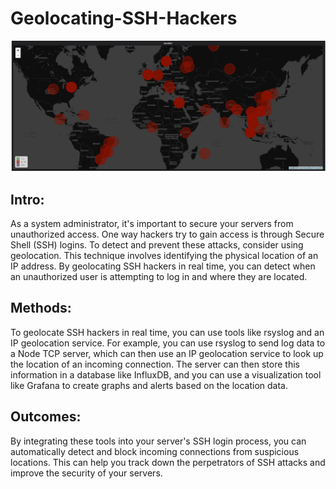 # Geolocating-SSH-Hackers
![Alt Text](Map-Demo.png)

## Intro:
As a system administrator, it's important to secure your servers from unauthorized access. One way hackers try to gain access is through Secure Shell (SSH) logins. To detect and prevent these attacks, consider using geolocation. This technique involves identifying the physical location of an IP address. By geolocating SSH hackers in real time, you can detect when an unauthorized user is attempting to log in and where they are located.

## Methods:
To geolocate SSH hackers in real time, you can use tools like rsyslog and an IP geolocation service. For example, you can use rsyslog to send log data to a Node TCP server, which can then use an IP geolocation service to look up the location of an incoming connection. The server can then store this information in a database like InfluxDB, and you can use a visualization tool like Grafana to create graphs and alerts based on the location data.

## Outcomes:
By integrating these tools into your server's SSH login process, you can automatically detect and block incoming connections from suspicious locations. This can help you track down the perpetrators of SSH attacks and improve the security of your servers.
